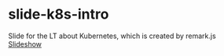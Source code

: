 # slide-k8s-intro
Slide for the LT about Kubernetes, which is created by remark.js  
[Slideshow](https://kyohei-m.github.io/slide-k8s-intro/)
